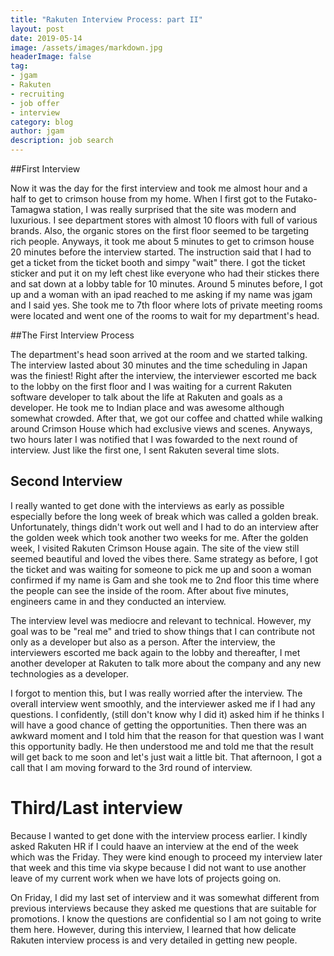 ```yaml
---
title: "Rakuten Interview Process: part II"
layout: post
date: 2019-05-14
image: /assets/images/markdown.jpg
headerImage: false
tag:
- jgam
- Rakuten
- recruiting
- job offer
- interview
category: blog
author: jgam
description: job search
---
```


##First Interview

Now it was the day for the first interview and took me almost hour and a half to get to crimson house from my home. When I first got to the Futako-Tamagwa station, I was really surprised that the site was modern and luxurious. I see department stores with almost 10 floors with full of various brands. Also, the organic stores on the first floor seemed to be targeting rich people. Anyways, it took me about 5 minutes to get to crimson house 20 minutes before the interview started. The instruction said that I had to get a ticket from the ticket booth and simpy "wait" there. I got the ticket sticker and put it on my left chest like everyone who had their stickes there and sat down at a lobby table for 10 minutes. Around 5 minutes before, I got up and a woman with an ipad reached to me asking if my name was jgam and I said yes. She took me to 7th floor where lots of private meeting rooms were located and went one of the rooms to wait for my department's head.

##The First Interview Process

The department's head soon arrived at the room and we started talking. The interview lasted about 30 minutes and the time scheduling in Japan was the finiest! Right after the interview, the interviewer escorted me back to the lobby on the first floor and I was waiting for a current Rakuten software developer to talk about the life at Rakuten and goals as a developer. He took me to Indian place and was awesome although somewhat crowded. After that, we got our coffee and chatted while walking around Crimson House which had exclusive views and scenes. Anyways, two hours later I was notified that I was fowarded to the next round of interview. Just like the first one, I sent Rakuten several time slots.

## Second Interview

I really wanted to get done with the interviews as early as possible especially before the long week of break which was called a golden break. Unfortunately, things didn't work out well and I had to do an interview after the golden week which took another two weeks for me. After the golden week, I visited Rakuten Crimson House again. The site of the view still seemed beautiful and loved the vibes there. Same strategy as before, I got the ticket and was waiting for someone to pick me up and soon a woman confirmed if my name is Gam and she took me to 2nd floor this time where the people can see the inside of the room. After about five minutes, engineers came in and they conducted an interview.

The interview level was mediocre and relevant to technical. However, my goal was to be "real me" and tried to show things that I can contribute not only as a developer but also as a person. After the interview, the interviewers escorted me back again to the lobby and thereafter, I met another developer at Rakuten to talk more about the company and any new technologies as a developer.

I forgot to mention this, but I was really worried after the interview. The overall interview went smoothly, and the interviewer asked me if I had any questions. I confidently, (still don't know why I did it) asked him if he thinks I will have a good chance of getting the opportunities. Then there was an awkward moment and I told him that the reason for that question was I want this opportunity badly. He then understood me and told me that the result will get back to me soon and let's just wait a little bit. That afternoon, I got a call that I am moving forward to the 3rd round of interview.

# Third/Last interview

Because I wanted to get done with the interview process earlier. I kindly asked Rakuten HR if I could haave an interview at the end of the week which was the Friday. They were kind enough to proceed my interview later that week and this time via skype because I did not want to use another leave of my current work when we have lots of projects going on.

On Friday, I did my last set of interview and it was somewhat different from previous interviews because they asked me questions that are suitable for promotions. I know the questions are confidential so I am not going to write them here. However, during this interview, I learned that how delicate Rakuten interview process is and very detailed in getting new people.